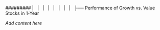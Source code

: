######### |   |   |   |   |   |   |   |   ├── Performance of Growth vs. Value Stocks in 1-Year

*Add content here*